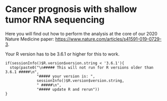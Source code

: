 Cancer prognosis with shallow tumor RNA sequencing
==================================================

Here you will find out how to perform the analysis at the core of our
2020 Nature Medicine paper:
<a href="https://www.nature.com/articles/s41591-019-0729-3" class="uri">https://www.nature.com/articles/s41591-019-0729-3</a>.

Your R version has to be 3.6.1 or higher for this to work.

    if(sessionInfo()$R.version$version.string < '3.6.1'){
      stop(paste0("\n##### This will not run for R versions older than 3.6.1 #####\n",
                  "##### your version is: ",
                  sessionInfo()$R.version$version.string,
                  " #####\n",
                  "##### update R and rerun"))
    }
